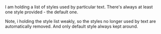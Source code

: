 I am holding a list of styles used by particular text.There's always at least one style provided - the default one.Note, i holding the style list weakly, so the styles no longer used by text are automatically removed. And only default style always kept around.
